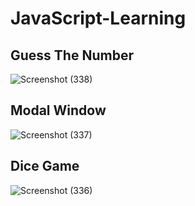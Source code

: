 # JavaScript-Learning

## Guess The Number
![Screenshot (338)](https://user-images.githubusercontent.com/70256801/214015227-855af30f-ab4c-43df-8a00-8d1d80731eaf.png)


## Modal Window
![Screenshot (337)](https://user-images.githubusercontent.com/70256801/214015274-588bd941-9dfd-4b11-9519-c8ac6fd21eeb.png)


## Dice Game
![Screenshot (336)](https://user-images.githubusercontent.com/70256801/214015314-9287566d-edbd-40f3-bffa-211f06af3efd.png)
